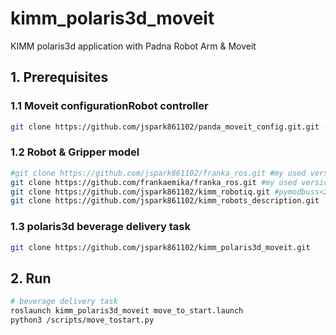 # kimm_polaris3d_moveit
KIMM polaris3d application with Padna Robot Arm & Moveit

## 1. Prerequisites
### 1.1 Moveit configurationRobot controller
```bash
git clone https://github.com/jspark861102/panda_moveit_config.git.git -b noetic-devel
```

### 1.2 Robot & Gripper model
```bash
#git clone https://github.com/jspark861102/franka_ros.git #my used version (0.8.1)
git clone https://github.com/frankaemika/franka_ros.git #my used version (0.10.1)
git clone https://github.com/jspark861102/kimm_robotiq.git #pymodbuss<2.5.3 required
git clone https://github.com/jspark861102/kimm_robots_description.git -b melodic
```
### 1.3 polaris3d beverage delivery task
```bash
git clone https://github.com/jspark861102/kimm_polaris3d_moveit.git
```

## 2. Run
```bash
# beverage delivery task
roslaunch kimm_polaris3d_moveit move_to_start.launch
python3 /scripts/move_tostart.py
```